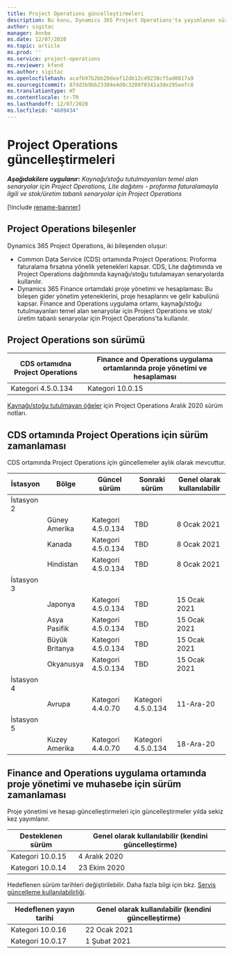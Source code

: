```yaml
---
title: Project Operations güncelleştirmeleri
description: Bu konu, Dynamics 365 Project Operations'ta yayımlanan sürümler hakkında bilgi sağlar.
author: sigitac
manager: Annbe
ms.date: 12/07/2020
ms.topic: article
ms.prod: ''
ms.service: project-operations
ms.reviewer: kfend
ms.author: sigitac
ms.openlocfilehash: acafb97b2bb20deaf12db12cd9238cf5ad0817a9
ms.sourcegitcommit: 87dd3b9bb23384e4d0c3208f0341a3de295eefc8
ms.translationtype: HT
ms.contentlocale: tr-TR
ms.lasthandoff: 12/07/2020
ms.locfileid: "4689434"
---
```

# <a name="project-operations-updates"></a>Project Operations güncelleştirmeleri

_**Aşağıdakilere uygulanır:** Kaynağı/stoğu tutulmayanları temel alan senaryolar için Project Operations, Lite dağıtımı - proforma faturalamayla ilgili ve stok/üretim tabanlı senaryolar için Project Operations_

[!include [rename-banner](~/includes/cc-data-platform-banner.md)]

## <a name="project-operations-components"></a>Project Operations bileşenler

Dynamics 365 Project Operations, iki bileşenden oluşur:

- Common Data Service (CDS) ortamında Project Operations: Proforma faturalama fırsatına yönelik yetenekleri kapsar. CDS, Lite dağıtımında ve Project Operations dağıtımında kaynağı/stoğu tutulamayan senaryolarda kullanılır.
- Dynamics 365 Finance ortamdaki proje yönetimi ve hesaplaması: Bu bileşen gider yönetim yeteneklerini, proje hesaplarını ve gelir kabulünü kapsar. Finance and Operations uygulama ortamı, kaynağı/stoğu tutulmayanları temel alan senaryolar için Project Operations ve stok/üretim tabanlı senaryolar için Project Operations'ta kullanılır.

## <a name="project-operations-latest-version"></a>Project Operations son sürümü

| CDS ortamıdna Project Operations | Finance and Operations uygulama ortamlarında proje yönetimi ve hesaplaması |
| --- | --- |
| Kategori 4.5.0.134 | Kategori 10.0.15 |

[Kaynağı/stoğu tutulmayan öğeler](whats-new-dec-2020-resource-based.md) için Project Operations Aralık 2020 sürüm notları.

## <a name="release-schedule-for-project-operations-on-cds-environment"></a>CDS ortamında Project Operations için sürüm zamanlaması

CDS ortamında Project Operations için güncellemeler aylık olarak mevcuttur. 

| İstasyon   | Bölge        | Güncel sürüm | Sonraki sürüm | Genel olarak kullanılabilir |
|-----------|---------------|-----------------|--------------|---------------------|
| İstasyon 2 |   &nbsp;      |    &nbsp;       | &nbsp;       |      &nbsp;         |
|   &nbsp;  | Güney Amerika |  Kategori 4.5.0.134       | TBD     | 8 Ocak 2021           |
|    &nbsp; | Kanada        |  Kategori 4.5.0.134       | TBD     | 8 Ocak 2021          |
|   &nbsp;  | Hindistan         |  Kategori 4.5.0.134       | TBD     | 8 Ocak 2021           |
| İstasyon 3  |      &nbsp;   |     &nbsp;      |     &nbsp;   |      &nbsp;         |
|   &nbsp;  | Japonya         |  Kategori 4.5.0.134       | TBD     | 15 Ocak 2021           |
|   &nbsp;  | Asya Pasifik  |  Kategori 4.5.0.134       | TBD     | 15 Ocak 2021           |
|   &nbsp;  | Büyük Britanya |  Kategori 4.5.0.134       | TBD     | 15 Ocak 2021           |
|   &nbsp;  | Okyanusya       |  Kategori 4.5.0.134       | TBD     | 15 Ocak 2021           |
| İstasyon 4 |     &nbsp;    |     &nbsp;      |     &nbsp;   |      &nbsp;         |
|   &nbsp;  | Avrupa        |  Kategori 4.4.0.70       | Kategori 4.5.0.134     | 11-Ara-20           |
| İstasyon 5 |     &nbsp;    |     &nbsp;      |     &nbsp;   |      &nbsp;         |
|   &nbsp;  | Kuzey Amerika |  Kategori 4.4.0.70       | Kategori 4.5.0.134     | 18-Ara-20           |

## <a name="release-schedule-for-project-management-and-accounting-in-the-finance-and-operations-apps-environment"></a>Finance and Operations uygulama ortamında proje yönetimi ve muhasebe için sürüm zamanlaması

Proje yönetimi ve hesap güncelleştirmeleri için güncelleştirmeler yılda sekiz kez yayımlanır.

| Desteklenen sürüm | Genel olarak kullanılabilir (kendini güncelleştirme) |
| --- | --- |
| Kategori 10.0.15 | 4 Aralık 2020 |
| Kategori 10.0.14 | 23 Ekim 2020 |

Hedeflenen sürüm tarihleri değiştirilebilir. Daha fazla bilgi için bkz. [Servis güncelleme kullanılabilirliği](https://docs.microsoft.com/dynamics365/fin-ops-core/fin-ops/get-started/public-preview-releases?toc=/dynamics365/finance/toc.json).

| Hedeflenen yayın tarihi | Genel olarak kullanılabilir (kendini güncelleştirme) |
| --- | --- |
| Kategori 10.0.16 | 22 Ocak 2021 |
| Kategori 10.0.17 | 1 Şubat 2021 |

